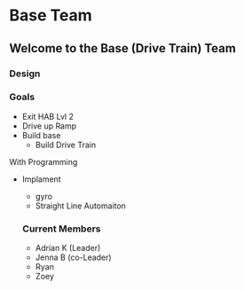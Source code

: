 # Base Team

## Welcome to the Base (Drive Train) Team

### Design

### Goals

* Exit HAB Lvl 2
* Drive up Ramp
* Build base
  * Build Drive Train

With Programming
* Implament
  * gyro
  * Straight Line Automaiton
  
  ### Current Members
  
  * Adrian K (Leader)
  * Jenna B (co-Leader)
  * Ryan
  * Zoey
